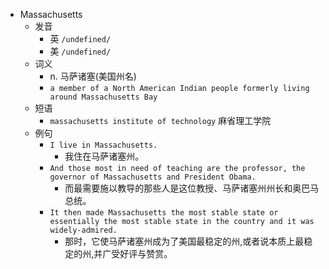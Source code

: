 - Massachusetts
  - 发音
    - 英 `/undefined/`
    - 美 `/undefined/`
  - 词义
    - n. 马萨诸塞(美国州名)
    - `a member of a North American Indian people formerly living around Massachusetts Bay `
  - 短语
    - `massachusetts institute of technology` 麻省理工学院 
  - 例句
    - `I live in Massachusetts.`
      - 我住在马萨诸塞州。
    - `And those most in need of teaching are the professor, the governor of Massachusetts and President Obama.`
      - 而最需要施以教导的那些人是这位教授、马萨诸塞州州长和奥巴马总统。
    - `It then made Massachusetts the most stable state or essentially the most stable state in the country and it was widely-admired.`
      - 那时，它使马萨诸塞州成为了美国最稳定的州,或者说本质上最稳定的州,并广受好评与赞赏。


